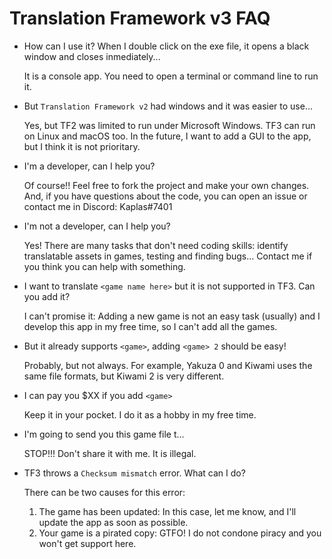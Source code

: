 # Translation Framework v3 FAQ

- How can I use it? When I double click on the exe file, it opens a black window and closes inmediately...

  It is a console app. You need to open a terminal or command line to run it.

- But `Translation Framework v2` had windows and it was easier to use...

  Yes, but TF2 was limited to run under Microsoft Windows. TF3 can run on Linux and macOS too. In the future, I want to add a GUI to the app, but I think it is not prioritary.

- I'm a developer, can I help you?

  Of course!! Feel free to fork the project and make your own changes. And, if you have questions about the code, you can open an issue or contact me in Discord: Kaplas#7401

- I'm not a developer, can I help you?

  Yes! There are many tasks that don't need coding skills: identify translatable assets in games, testing and finding bugs...
Contact me if you think you can help with something.

- I want to translate `<game name here>` but it is not supported in TF3. Can you add it?

  I can't promise it: Adding a new game is not an easy task (usually) and I develop this app in my free time, so I can't add all the games.

- But it already supports `<game>`, adding `<game> 2` should be easy!

  Probably, but not always. For example, Yakuza 0 and Kiwami uses the same file formats, but Kiwami 2 is very different.

- I can pay you $XX if you add `<game>`

  Keep it in your pocket. I do it as a hobby in my free time.

- I'm going to send you this game file t...

  STOP!!! Don't share it with me. It is illegal.

- TF3 throws a `Checksum mismatch` error. What can I do?

  There can be two causes for this error:

  1. The game has been updated: In this case, let me know, and I'll update the app as soon as possible.
  2. Your game is a pirated copy: GTFO! I do not condone piracy and you won't get support here.

